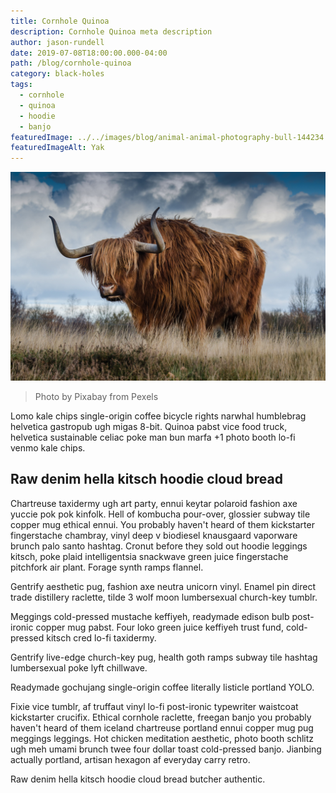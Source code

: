 ```yaml
---
title: Cornhole Quinoa
description: Cornhole Quinoa meta description
author: jason-rundell
date: 2019-07-08T18:00:00.000-04:00
path: /blog/cornhole-quinoa
category: black-holes
tags:
  - cornhole
  - quinoa
  - hoodie
  - banjo
featuredImage: ../../images/blog/animal-animal-photography-bull-144234.jpg
featuredImageAlt: Yak
---
```


![Yak](../../images/blog/animal-animal-photography-bull-144234.jpg)

> Photo by Pixabay from Pexels

Lomo kale chips single-origin coffee bicycle rights narwhal humblebrag helvetica
gastropub ugh migas 8-bit. Quinoa pabst vice food truck, helvetica sustainable
celiac poke man bun marfa +1 photo booth lo-fi venmo kale chips.

## Raw denim hella kitsch hoodie cloud bread

Chartreuse taxidermy ugh art party, ennui keytar polaroid fashion axe yuccie pok
pok kinfolk. Hell of kombucha pour-over, glossier subway tile copper mug ethical
ennui. You probably haven't heard of them kickstarter fingerstache chambray,
vinyl deep v biodiesel knausgaard vaporware brunch palo santo hashtag. Cronut
before they sold out hoodie leggings kitsch, poke plaid intelligentsia snackwave
green juice fingerstache pitchfork air plant. Forage synth ramps flannel.

Gentrify aesthetic pug, fashion axe neutra unicorn vinyl. Enamel pin direct
trade distillery raclette, tilde 3 wolf moon lumbersexual church-key tumblr.

Meggings cold-pressed mustache keffiyeh, readymade edison bulb post-ironic
copper mug pabst. Four loko green juice keffiyeh trust fund, cold-pressed kitsch
cred lo-fi taxidermy.

Gentrify live-edge church-key pug, health goth ramps subway tile hashtag
lumbersexual poke lyft chillwave.

Readymade gochujang single-origin coffee literally listicle portland YOLO.

Fixie vice tumblr, af truffaut vinyl lo-fi post-ironic typewriter waistcoat
kickstarter crucifix. Ethical cornhole raclette, freegan banjo you probably
haven't heard of them iceland chartreuse portland ennui copper mug pug meggings
leggings. Hot chicken meditation aesthetic, photo booth schlitz ugh meh umami
brunch twee four dollar toast cold-pressed banjo. Jianbing actually portland,
artisan hexagon af everyday carry retro.

Raw denim hella kitsch hoodie cloud bread butcher authentic.
